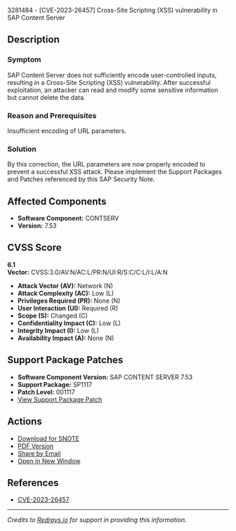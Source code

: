 3281484 - [CVE-2023-26457] Cross-Site Scripting (XSS) vulnerability in SAP Content Server

## Description

### Symptom
SAP Content Server does not sufficiently encode user-controlled inputs, resulting in a Cross-Site Scripting (XSS) vulnerability. After successful exploitation, an attacker can read and modify some sensitive information but cannot delete the data.

### Reason and Prerequisites
Insufficient encoding of URL parameters.

### Solution
By this correction, the URL parameters are now properly encoded to prevent a successful XSS attack. Please implement the Support Packages and Patches referenced by this SAP Security Note.

## Affected Components
- **Software Component:** CONTSERV
- **Version:** 7.53

## CVSS Score
**6.1**  
**Vector:** CVSS:3.0/AV:N/AC:L/PR:N/UI:R/S:C/C:L/I:L/A:N

- **Attack Vector (AV):** Network (N)
- **Attack Complexity (AC):** Low (L)
- **Privileges Required (PR):** None (N)
- **User Interaction (UI):** Required (R)
- **Scope (S):** Changed (C)
- **Confidentiality Impact (C):** Low (L)
- **Integrity Impact (I):** Low (L)
- **Availability Impact (A):** None (N)

## Support Package Patches
- **Software Component Version:** SAP CONTENT SERVER 7.53
- **Support Package:** SP1117
- **Patch Level:** 001117
- [View Support Package Patch](https://userapps.support.sap.com/sap/support/swdc/notes?cvnr=73554900100200012162&support_package=SP1117&patch_level=001117)

## Actions
- [Download for SNOTE](https://notesdownloads.sap.com/note/0040000000310302023)
- [PDF Version](https://me.sap.com/sap/support/sfm/notes/print/0003281484?language=en-US&token=D06CE73CAA1821C7F0E07C077CB3699E)
- [Share by Email](https://me.sap.com/)
- [Open in New Window](https://me.sap.com/)

## References
- [CVE-2023-26457](https://www.cve.org/CVERecord?id=CVE-2023-26457)

---

*Credits to [Redrays.io](https://redrays.io) for support in providing this information.*